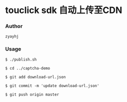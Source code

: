 # touclick sdk 自动上传至CDN

### Author
	
	zyayhj

###	Usage

	$ ./publish.sh

	$ cd ../captcha-demo

	$ git add download-url.json

	$ git commit -m 'update download-url.json'

	$ git push origin master
